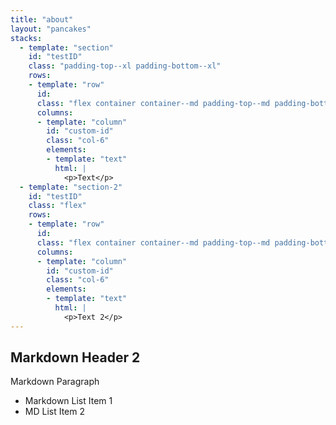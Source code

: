 ```yaml
---
title: "about"
layout: "pancakes"
stacks:
  - template: "section"
    id: "testID"
    class: "padding-top--xl padding-bottom--xl"
    rows:
    - template: "row"
      id:
      class: "flex container container--md padding-top--md padding-bottom--md"
      columns:
      - template: "column"
        id: "custom-id"
        class: "col-6"
        elements:
        - template: "text"
          html: | 
            <p>Text</p>
  - template: "section-2"
    id: "testID"
    class: "flex"
    rows:
    - template: "row"
      id:
      class: "flex container container--md padding-top--md padding-bottom--md"
      columns:
      - template: "column"
        id: "custom-id"
        class: "col-6"
        elements:
        - template: "text"
          html: | 
            <p>Text 2</p>     
---
```

## Markdown Header 2
Markdown Paragraph

* Markdown List Item 1
* MD List Item 2
